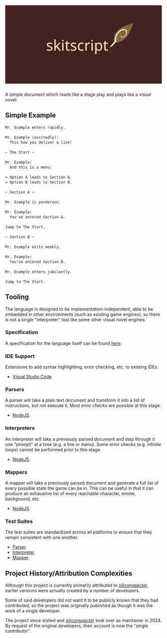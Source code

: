 
<h1 align="center"><img src="../logo.svg" alt="Skitscript"></h1>

A simple document which reads like a stage play and plays like a visual novel.

## Simple Example

```skitscript
Mr. Example enters rapidly.

Mr. Example (excitedly):
  This how you deliver a line!

~ The Start ~

Mr. Example:
  And this is a menu:

> Option A leads to Section A.
> Option B leads to Section B.

~ Section A ~

Mr. Example is ponderous.

Mr. Example:
  You've entered Section A.

Jump to The Start.

~ Section B ~

Mr. Example exits meekly.

Mr. Example:
  You've entered Section B.

Mr. Example enters jubilantly.

Jump to The Start.
```

## Tooling

The language is designed to be implementation-independent, able to be embedded
in other environments (such as existing game engines), so there is not a single
"interpreter" tool like some other visual novel engines.

### Specification

A specification for the language itself can be found
[here](https://github.com/skitscript/specification).

### IDE Support

Extensions to add syntax highlighting, error checking, etc. to existing IDEs.

- [Visual Studio Code](https://marketplace.visualstudio.com/items?itemName=skitscript.skitscript).

### Parsers

A parser will take a plain text document and transform it into a list of
instructions, but not execute it.  Most error checks are possible at this stage.

- [NodeJS](https://www.npmjs.com/package/@skitscript/parser-nodejs).

### Interpreters

An interpreter will take a previously parsed document and step through it one
"prompt" at a time (e.g. a line or menu).  Some error checks (e.g. infinite
loops) cannot be performed prior to this stage.

- [NodeJS](https://www.npmjs.com/package/@skitscript/interpreter-nodejs).

### Mappers

A mapper will take a previously parsed document and generate a full list of
every possible state the game can be in.  This can be useful in that it can
produce an exhaustive list of every reachable character, emote, background, etc.

- [NodeJS](https://www.npmjs.com/package/@skitscript/mapper-nodejs).

### Test Suites

The test suites are standardized across all platforms to ensure that they remain
consistent with one another.

- [Parser](https://github.com/skitscript/parser-test-suite).
- [Interpreter](https://github.com/skitscript/interpreter-test-suite).
- [Mapper](https://github.com/skitscript/mapper-test-suite).

## Project History/Attribution Complexities

Although this project is currently primarily attributed to
[siliconspecter](https://github.com/siliconspecter), earlier versions were
actually created by a number of developers.

Some of said developers did not want it to be publicly known that they had
contributed, so the project was originally published as though it was the work
of a single developer.

The project since stalled and
[siliconspecter](https://github.com/siliconspecter) took over as maintainer in
2024.  By request of the original developers, their account is now the
"single contributor".
